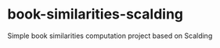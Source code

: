 book-similarities-scalding
==========================

Simple book similarities computation project based on Scalding
